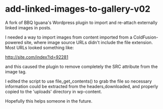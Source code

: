 add-linked-images-to-gallery-v02
================================

A fork of BBQ Iguana's Wordpress plugin to import and re-attach externally linked images in posts.

I needed a way to import images from content imported from a ColdFusion-powered site, 
where image source URLs didn't include the file extension. Most URLs looked something like:

http://site.com/index?id=92281

and this caused the plugin to remove completely the SRC attribute from the image tag.

I edited the script to use file_get_contents() to grab the file so necessary information
could be extracted from the headers,downloaded, and properly copied to the 'uploads'
directory in wp-content.

Hopefully this helps someone in the future.